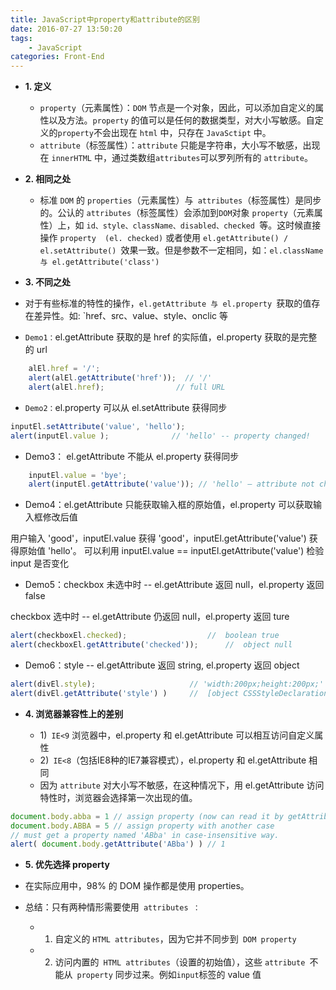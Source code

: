```yaml
---
title: JavaScript中property和attribute的区别 
date: 2016-07-27 13:50:20
tags: 
    - JavaScript
categories: Front-End
---
```


- **1. 定义**

   -  `property`（元素属性）：`DOM` 节点是一个对象，因此，可以添加自定义的属性以及方法。`property` 的值可以是任何的数据类型，对大小写敏感。自定义的` property `不会出现在 `html` 中，只存在 `JavaSctipt` 中。
  -  `attribute`（标签属性）：`attribute` 只能是字符串，大小写不敏感，出现在 `innerHTML` 中，通过类数组` attributes `可以罗列所有的 `attribute`。
- **2. 相同之处**

  - 标准 `DOM` 的 `properties`（元素属性）与` attributes`（标签属性）是同步的。公认的 `attributes`（标签属性）会添加到` DOM `对象 `property`（元素属性）上，如 `id、style、className、disabled、checked `等。这时候直接操作 `property  (el. checked)` 或者使用 `el.getAttribute() / el.setAttribute() `效果一致。但是参数不一定相同，如：`el.className 与 el.getAttribute('class')`
<!--more-->
- **3. 不同之处**

- 对于有些标准的特性的操作，`el.getAttribute 与 el.property `获取的值存在差异性。如: `href、src、value、style、onclic 等

- `Demo1：`el.getAttribute 获取的是 href 的实际值，el.property 获取的是完整的 url
```javascript
    alEl.href = '/';
    alert(alEl.getAttribute('href'));  // '/'
    alert(alEl.href);  				 // full URL
```

- `Demo2：`el.property 可以从 el.setAttribute 获得同步
  
```javascript
inputEl.setAttribute('value', 'hello');
alert(inputEl.value );	 		    // 'hello' -- property changed!
```

- Demo3： el.getAttribute 不能从 el.property 获得同步

```javascript
    inputEl.value = 'bye';
    alert(inputEl.getAttribute('value')); // 'hello' – attribute not changed!
```

- Demo4：el.getAttribute 只能获取输入框的原始值，el.property 可以获取输入框修改后值

用户输入 'good'，inputEl.value 获得 'good'，inputEl.getAttribute('value') 获得原始值 'hello'。
可以利用 inputEl.value == inputEl.getAttribute('value') 检验 input 是否变化

- Demo5：checkbox 未选中时 -- el.getAttribute 返回 null，el.property 返回 false

checkbox 选中时 -- el.getAttribute 仍返回 null，el.property 返回 ture
```javascript
alert(checkboxEl.checked); 					//  boolean true
alert(checkboxEl.getAttribute('checked')); 		//  object null
```

- Demo6：style -- el.getAttribute 返回 string, el.property 返回 object

```javascript
alert(divEl.style); 					// 'width:200px;height:200px;'
alert(divEl.getAttribute('style') ) 	//  [object CSSStyleDeclaration]
```

- **4. 浏览器兼容性上的差别**

  - 1)` IE<9` 浏览器中，el.property 和 el.getAttribute 可以相互访问自定义属性
  - 2)` IE<8`（包括IE8种的IE7兼容模式），el.property 和 el.getAttribute 相同
  - 因为 `attribute` 对大小写不敏感，在这种情况下，用 el.getAttribute 访问特性时，浏览器会选择第一次出现的值。
 
```javascript
document.body.abba = 1 // assign property (now can read it by getAttribute)
document.body.ABBA = 5 // assign property with another case
// must get a property named 'ABba' in case-insensitive way.
alert( document.body.getAttribute('ABba') ) // 1
```

- **5. 优先选择 property**

 - 在实际应用中，98% 的 DOM 操作都是使用 properties。

 - 总结：只有两种情形需要使用` attributes ：`
   - 1) 自定义的 `HTML attributes`，因为它并不同步到` DOM property`
   - 2) 访问内置的` HTML attributes`（设置的初始值），这些 `attribute `不能从` property` 同步过来。例如` input `标签的 value 值
